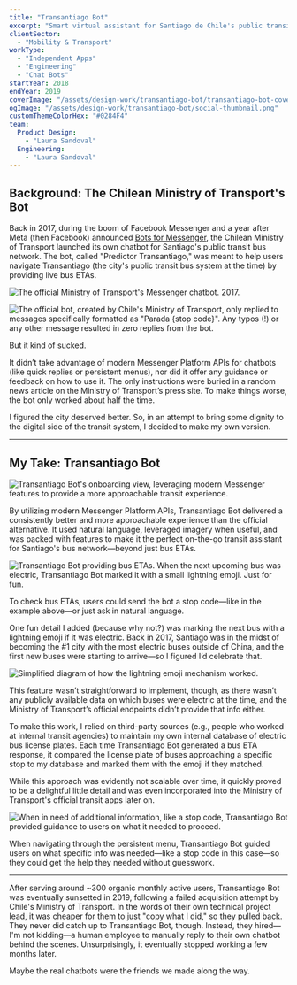 ```yaml
---
title: "Transantiago Bot"
excerpt: "Smart virtual assistant for Santiago de Chile's public transit bus network."
clientSector:
  - "Mobility & Transport"
workType:
  - "Independent Apps"
  - "Engineering"
  - "Chat Bots"
startYear: 2018
endYear: 2019
coverImage: "/assets/design-work/transantiago-bot/transantiago-bot-cover.png"
ogImage: "/assets/design-work/transantiago-bot/social-thumbnail.png"
customThemeColorHex: "#0284F4"
team:
  Product Design:
    - "Laura Sandoval"
  Engineering:
    - "Laura Sandoval"
---
```


## Background: The Chilean Ministry of Transport's Bot

Back in 2017, during the boom of Facebook Messenger and a year after Meta (then Facebook) announced [Bots for Messenger](https://developers.facebook.com/blog/post/2016/07/01/bots-for-messenger-updates/), the Chilean Ministry of Transport launched its own chatbot for Santiago's public transit bus network. The bot, called "Predictor Transantiago," was meant to help users navigate Transantiago (the city's public transit bus system at the time) by providing live bus ETAs.

![The official Ministry of Transport's Messenger chatbot. 2017.](/assets/design-work/transantiago-bot/mtt-bot-screen-recording-2017.gif)

![The official bot, created by Chile's Ministry of Transport, only replied to messages specifically formatted as "Parada {stop code}". Any typos (!) or any other message resulted in zero replies from the bot.](/assets/design-work/transantiago-bot/mtt-bot-screen-recording-2017-2.gif)

But it kind of sucked.

It didn’t take advantage of modern Messenger Platform APIs for chatbots (like quick replies or persistent menus), nor did it offer any guidance or feedback on how to use it. The only instructions were buried in a random news article on the Ministry of Transport’s press site. To make things worse, the bot only worked about half the time.

I figured the city deserved better. So, in an attempt to bring some dignity to the digital side of the transit system, I decided to make my own version.

---

## My Take: Transantiago Bot

![Transantiago Bot's onboarding view, leveraging modern Messenger features to provide a more approachable transit experience.](/assets/design-work/transantiago-bot/transantiago-bot-onboarding.png)

By utilizing modern Messenger Platform APIs, Transantiago Bot delivered a consistently better and more approachable experience than the official alternative. It used natural language, leveraged imagery when useful, and was packed with features to make it the perfect on-the-go transit assistant for Santiago's bus network—beyond just bus ETAs.

![Transantiago Bot providing bus ETAs. When the next upcoming bus was electric, Transantiago Bot marked it with a small lightning emoji. Just for fun.](/assets/design-work/transantiago-bot/transantiago-bot-bus-stop.png)

To check bus ETAs, users could send the bot a stop code—like in the example above—or just ask in natural language.

One fun detail I added (because why not?) was marking the next bus with a lightning emoji if it was electric. Back in 2017, Santiago was in the midst of becoming the #1 city with the most electric buses outside of China, and the first new buses were starting to arrive—so I figured I’d celebrate that.

![Simplified diagram of how the lightning emoji mechanism worked.](/assets/design-work/transantiago-bot/api-diagram.png)

This feature wasn’t straightforward to implement, though, as there wasn’t any publicly available data on which buses were electric at the time, and the Ministry of Transport’s official endpoints didn’t provide that info either.

To make this work, I relied on third-party sources (e.g., people who worked at internal transit agencies) to maintain my own internal database of electric bus license plates. Each time Transantiago Bot generated a bus ETA response, it compared the license plate of buses approaching a specific stop to my database and marked them with the emoji if they matched.

While this approach was evidently not scalable over time, it quickly proved to be a delightful little detail and was even incorporated into the Ministry of Transport's official transit apps later on.

![When in need of additional information, like a stop code, Transantiago Bot provided guidance to users on what it needed to proceed.](/assets/design-work/transantiago-bot/transantiago-bot-bus-stop-guided.png)

When navigating through the persistent menu, Transantiago Bot guided users on what specific info was needed—like a stop code in this case—so they could get the help they needed without guesswork.

---

After serving around ~300 organic monthly active users, Transantiago Bot was eventually sunsetted in 2019, following a failed acquisition attempt by Chile's Ministry of Transport. In the words of their own technical project lead, it was cheaper for them to just "copy what I did," so they pulled back. They never did catch up to Transantiago Bot, though. Instead, they hired—I'm not kidding—a human employee to manually reply to their own chatbot behind the scenes. Unsurprisingly, it eventually stopped working a few months later. 

Maybe the real chatbots were the friends we made along the way.